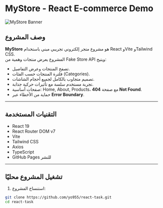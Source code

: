 # MyStore - React E-commerce Demo

![MyStore Banner](https://via.placeholder.com/1200x300?text=MyStore+Demo)

## وصف المشروع

**MyStore** هو مشروع متجر إلكتروني تجريبي مبني باستخدام React وVite وTailwind CSS.  
المشروع يعرض منتجات وهمية من Fake Store API ويتيح:

- تصفح المنتجات وعرض التفاصيل.
- فلترة المنتجات حسب الفئات (Categories).
- تصميم متجاوب بالكامل لجميع أحجام الشاشات.
- تجربة مستخدم سلسة مع تأثيرات حركية جذابة.
- صفحات أساسية: Home, About, Products، مع صفحة **404 Not Found**.
- حماية من الأخطاء عبر **Error Boundary**.

---

## التقنيات المستخدمة

- React 19
- React Router DOM v7
- Vite
- Tailwind CSS
- Axios
- TypeScript
- GitHub Pages للنشر

---

## تشغيل المشروع محليًا

1. استنساخ المشروع:

```bash
git clone https://github.com/yo955/react-task.git
cd react-task
